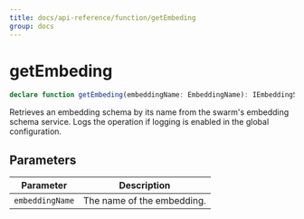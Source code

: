 ```yaml
---
title: docs/api-reference/function/getEmbeding
group: docs
---
```


# getEmbeding

```ts
declare function getEmbeding(embeddingName: EmbeddingName): IEmbeddingSchema;
```

Retrieves an embedding schema by its name from the swarm's embedding schema service.
Logs the operation if logging is enabled in the global configuration.

## Parameters

| Parameter | Description |
|-----------|-------------|
| `embeddingName` | The name of the embedding. |
